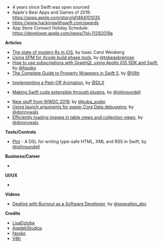 - 4 years since Swift was open sourced
- Apple's Best Apps and Games of 2019: https://apps.apple.com/story/id1484101035
- https://www.hackingwithswift.com/awards
- App Store Connect Holiday Schedule: https://developer.apple.com/news/?id=11292019a

**Articles**

* [The state of modern Rx in iOS](https://medium.com/flawless-app-stories/rxflaws-state-of-modern-rx-in-ios-1ff2cae75fa3), by Isaac Carol Weisberg
* [Using SPM for Xcode build phase tools](https://blog.apptekstudios.com/2019/12/spm-xcode-build-tools/), by [@tobeasbrennan](https://twitter.com/tobeasbrennan)
* [How to use subscriptions with GraphQL using Apollo iOS SDK and Swift](https://kristaps.me/graphql-subscriptions/), by [@fassko](https://twitter.com/fassko)
* [The Complete Guide to Property Wrappers in Swift 5](https://www.vadimbulavin.com/swift-5-property-wrappers/), by [@V8tr](https://twitter.com/V8tr)
- [Implementing a Peel-Off Animation](https://robb.is/working-on/a-peel-off-animation), by [@DLX](https://twitter.com/dlx)
* [Making Swift code extensible through plugins](https://www.swiftbysundell.com/articles/making-swift-code-extensible-through-plugins/), by [@johnsundell](https://twitter.com/johnsundell)
- [New stuff from WWDC 2019](https://mackuba.eu/2019/12/03/new-stuff-from-wwdc-2019/), by [@kuba_suder](https://twitter.com/kuba_suder)
- [Using launch arguments for easier Core Data debugging](https://www.donnywals.com/using-launch-arguments-for-easier-core-data-debugging/), by [@donnywals](https://twitter.com/donnywals)
- [Efficiently loading images in table views and collection views](https://www.donnywals.com/efficiently-loading-images-in-table-views-and-collection-views/), by [@donnywals](https://twitter.com/donnywals)


**Tools/Controls**

* [Plot](https://github.com/JohnSundell/Plot) - A DSL for writing type-safe HTML, XML and RSS in Swift, by [@johnsundell](https://twitter.com/johnsundell)

**Business/Career**

* 

**UI/UX**

* 

**Videos**

* [Dealing with Burnout as a Software Developer](https://www.youtube.com/watch?v=WkIAXsbNrFk), by [@seanallen_dev](https://twitter.com/seanallen_dev)

**Credits**

* [LisaDziuba](https://github.com/lisadziuba)
* [ApptekStudios](https://github.com/apptekstudios)
* [fassko](https://github.com/fassko)
* [V8tr](https://github.com/V8tr)
